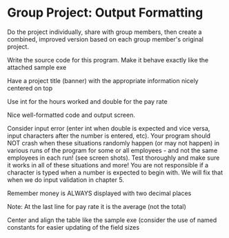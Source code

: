 
# Group Project: Output Formatting

Do the project individually, share with group members, then create a combined, improved version based on each group member's original project. 
 
Write the source code for this program. Make it behave exactly like the attached sample exe

Have a project title (banner) with the appropriate information nicely centered on top

Use int for the hours worked and double for the pay rate

Nice well-formatted code and output screen.

Consider input error (enter int when double is expected and vice versa, input characters after the number is entered, etc). Your program should NOT crash when these situations randomly happen (or may not happen) in various runs of the program for some or all employees - and not the same employees in each run! (see screen shots). Test thoroughly and make sure it works in all of these situations and more! You are not responsible if a character is typed when a number is expected to begin with. We will fix that when we do input validation in chapter 5.

Remember money is ALWAYS displayed with two decimal places

Note: At the last line for pay rate it is the average (not the total)

Center and align the table like the sample exe (consider the use of named constants for easier updating of the field sizes